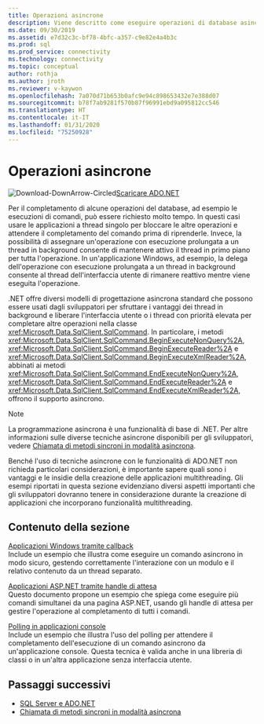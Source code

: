 ```yaml
---
title: Operazioni asincrone
description: Viene descritto come eseguire operazioni di database asincrone usando un'API basata sul modello asincrono usato da .NET Framework.
ms.date: 09/30/2019
ms.assetid: e7d32c3c-bf78-4bfc-a357-c9e82e4a4b3c
ms.prod: sql
ms.prod_service: connectivity
ms.technology: connectivity
ms.topic: conceptual
author: rothja
ms.author: jroth
ms.reviewer: v-kaywon
ms.openlocfilehash: 7a070d71b653b0afc9e94c898653432e7e388d07
ms.sourcegitcommit: b78f7ab9281f570b87f96991ebd9a095812cc546
ms.translationtype: HT
ms.contentlocale: it-IT
ms.lasthandoff: 01/31/2020
ms.locfileid: "75250928"
---
```

# <a name="asynchronous-operations"></a>Operazioni asincrone

![Download-DownArrow-Circled](../../../ssdt/media/download.png)[Scaricare ADO.NET](../../sql-connection-libraries.md#anchor-20-drivers-relational-access)

Per il completamento di alcune operazioni del database, ad esempio le esecuzioni di comandi, può essere richiesto molto tempo. In questi casi usare le applicazioni a thread singolo per bloccare le altre operazioni e attendere il completamento del comando prima di riprenderle. Invece, la possibilità di assegnare un'operazione con esecuzione prolungata a un thread in background consente di mantenere attivo il thread in primo piano per tutta l'operazione. In un'applicazione Windows, ad esempio, la delega dell'operazione con esecuzione prolungata a un thread in background consente al thread dell'interfaccia utente di rimanere reattivo mentre viene eseguita l'operazione.  
  
.NET offre diversi modelli di progettazione asincrona standard che possono essere usati dagli sviluppatori per sfruttare i vantaggi dei thread in background e liberare l'interfaccia utente o i thread con priorità elevata per completare altre operazioni nella classe <xref:Microsoft.Data.SqlClient.SqlCommand>. In particolare, i metodi <xref:Microsoft.Data.SqlClient.SqlCommand.BeginExecuteNonQuery%2A>, <xref:Microsoft.Data.SqlClient.SqlCommand.BeginExecuteReader%2A> e <xref:Microsoft.Data.SqlClient.SqlCommand.BeginExecuteXmlReader%2A>, abbinati ai metodi <xref:Microsoft.Data.SqlClient.SqlCommand.EndExecuteNonQuery%2A>, <xref:Microsoft.Data.SqlClient.SqlCommand.EndExecuteReader%2A> e <xref:Microsoft.Data.SqlClient.SqlCommand.EndExecuteXmlReader%2A>, offrono il supporto asincrono.  
  
> [!NOTE]
>  La programmazione asincrona è una funzionalità di base di .NET. Per altre informazioni sulle diverse tecniche asincrone disponibili per gli sviluppatori, vedere [Chiamata di metodi sincroni in modalità asincrona](https://docs.microsoft.com/dotnet/standard/asynchronous-programming-patterns/calling-synchronous-methods-asynchronously).  
  
Benché l'uso di tecniche asincrone con le funzionalità di ADO.NET non richieda particolari considerazioni, è importante sapere quali sono i vantaggi e le insidie della creazione delle applicazioni multithreading. Gli esempi riportati in questa sezione evidenziano diversi aspetti importanti che gli sviluppatori dovranno tenere in considerazione durante la creazione di applicazioni che incorporano funzionalità multithreading.  
  
## <a name="in-this-section"></a>Contenuto della sezione  
[Applicazioni Windows tramite callback](windows-applications-callbacks.md)  
Include un esempio che illustra come eseguire un comando asincrono in modo sicuro, gestendo correttamente l'interazione con un modulo e il relativo contenuto da un thread separato.  
  
[Applicazioni ASP.NET tramite handle di attesa](aspnet-apps-use-wait-handles.md)  
Questo documento propone un esempio che spiega come eseguire più comandi simultanei da una pagina ASP.NET, usando gli handle di attesa per gestire l'operazione al completamento di tutti i comandi.  
  
[Polling in applicazioni console](poll-console-applications.md)  
Include un esempio che illustra l'uso del polling per attendere il completamento dell'esecuzione di un comando asincrono da un'applicazione console. Questa tecnica è valida anche in una libreria di classi o in un'altra applicazione senza interfaccia utente.  
  
## <a name="next-steps"></a>Passaggi successivi
- [SQL Server e ADO.NET](index.md)
- [Chiamata di metodi sincroni in modalità asincrona](https://docs.microsoft.com/dotnet/standard/asynchronous-programming-patterns/calling-synchronous-methods-asynchronously)
